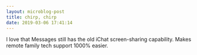 ```yaml
---
layout: microblog-post
title: chirp, chirp
date: 2019-03-06 17:41:14
---
```

 
I love that Messages still has the old iChat screen-sharing capability. Makes remote family tech support 1000% easier. 
